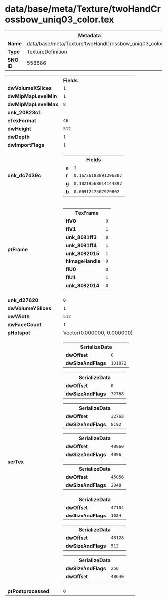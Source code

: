 <h1>data/base/meta/Texture/twoHandCrossbow_uniq03_color.tex</h1><table><tr><th colspan="100%">Metadata</th></tr><tr><td><b>Name</b></td><td>data/base/meta/Texture/twoHandCrossbow_uniq03_color.tex</td></tr><tr><td><b>Type</b></td><td>TextureDefinition</td></tr><tr><td><b>SNO ID</b></td><td>558686</td></tr></table>

<table><tr><th colspan="100%">Fields</th></tr><tr><td><b>dwVolumeXSlices</b></td><td><code>1</code></td></tr><tr><td><b>dwMipMapLevelMin</b></td><td><code>1</code></td></tr><tr><td><b>dwMipMapLevelMax</b></td><td><code>8</code></td></tr><tr><td><b>unk_20823c1</b></td><td></td></tr><tr><td><b>eTexFormat</b></td><td><code>46</code></td></tr><tr><td><b>dwHeight</b></td><td><code>512</code></td></tr><tr><td><b>dwDepth</b></td><td><code>1</code></td></tr><tr><td><b>dwImportFlags</b></td><td><code>1</code></td></tr><tr><td><b>unk_dc7d39c</b></td><td><table><tr><th colspan="100%">Fields</th></tr><tr><td><b>a</b></td><td><code>1</code></td></tr><tr><td><b>r</b></td><td><code>0.16726183891296387</code></td></tr><tr><td><b>g</b></td><td><code>0.10219568014144897</code></td></tr><tr><td><b>b</b></td><td><code>0.0691247507929802</code></td></tr></table>

</td></tr><tr><td><b>ptFrame</b></td><td><table><tr><th colspan="100%">TexFrame</th></tr><tr><td><b>flV0</b></td><td><code>0</code></td></tr><tr><td><b>flV1</b></td><td><code>1</code></td></tr><tr><td><b>unk_8081ff3</b></td><td><code>0</code></td></tr><tr><td><b>unk_8081ff4</b></td><td><code>1</code></td></tr><tr><td><b>unk_8082015</b></td><td><code>1</code></td></tr><tr><td><b>hImageHandle</b></td><td><code>0</code></td></tr><tr><td><b>flU0</b></td><td><code>0</code></td></tr><tr><td><b>flU1</b></td><td><code>1</code></td></tr><tr><td><b>unk_8082014</b></td><td><code>0</code></td></tr></table>


</td></tr><tr><td><b>unk_d27620</b></td><td><code>0</code></td></tr><tr><td><b>dwVolumeYSlices</b></td><td><code>1</code></td></tr><tr><td><b>dwWidth</b></td><td><code>512</code></td></tr><tr><td><b>dwFaceCount</b></td><td><code>1</code></td></tr><tr><td><b>pHotspot</b></td><td>Vector(0.000000, 0.000000)</td></tr><tr><td><b>serTex</b></td><td><table><tr><th colspan="100%">SerializeData</th></tr><tr><td><b>dwOffset</b></td><td><code>0</code></td></tr><tr><td><b>dwSizeAndFlags</b></td><td><code>131072</code></td></tr></table>


<table><tr><th colspan="100%">SerializeData</th></tr><tr><td><b>dwOffset</b></td><td><code>0</code></td></tr><tr><td><b>dwSizeAndFlags</b></td><td><code>32768</code></td></tr></table>


<table><tr><th colspan="100%">SerializeData</th></tr><tr><td><b>dwOffset</b></td><td><code>32768</code></td></tr><tr><td><b>dwSizeAndFlags</b></td><td><code>8192</code></td></tr></table>


<table><tr><th colspan="100%">SerializeData</th></tr><tr><td><b>dwOffset</b></td><td><code>40960</code></td></tr><tr><td><b>dwSizeAndFlags</b></td><td><code>4096</code></td></tr></table>


<table><tr><th colspan="100%">SerializeData</th></tr><tr><td><b>dwOffset</b></td><td><code>45056</code></td></tr><tr><td><b>dwSizeAndFlags</b></td><td><code>2048</code></td></tr></table>


<table><tr><th colspan="100%">SerializeData</th></tr><tr><td><b>dwOffset</b></td><td><code>47104</code></td></tr><tr><td><b>dwSizeAndFlags</b></td><td><code>1024</code></td></tr></table>


<table><tr><th colspan="100%">SerializeData</th></tr><tr><td><b>dwOffset</b></td><td><code>48128</code></td></tr><tr><td><b>dwSizeAndFlags</b></td><td><code>512</code></td></tr></table>


<table><tr><th colspan="100%">SerializeData</th></tr><tr><td><b>dwSizeAndFlags</b></td><td><code>256</code></td></tr><tr><td><b>dwOffset</b></td><td><code>48640</code></td></tr></table>


</td></tr><tr><td><b>ptPostprocessed</b></td><td><code>0</code></td></tr></table>

